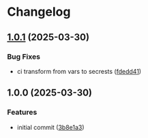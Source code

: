 # Changelog

## [1.0.1](https://github.com/Prion-Tech/telegram-bot-invoices-creation/compare/v1.0.0...v1.0.1) (2025-03-30)


### Bug Fixes

* ci transform from vars to secrests ([fdedd41](https://github.com/Prion-Tech/telegram-bot-invoices-creation/commit/fdedd41da4153783368fcee17af6fd50c5684fa2))

## 1.0.0 (2025-03-30)


### Features

* initial commit ([3b8e1a3](https://github.com/Prion-Tech/telegram-bot-invoices-creation/commit/3b8e1a3fe90fb2a6ad600707d3da2c0d41bb4692))
